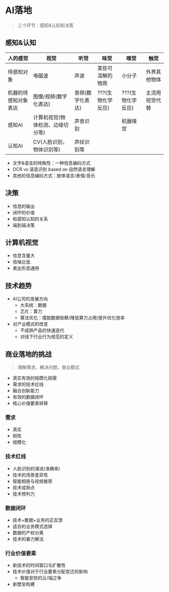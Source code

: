 # AI落地
<!-- 商汤科技(杨帆) -->

> 三个环节：感知&认知和决策

## 感知&认知

| 人的感觉             | 视觉                             | 听觉             | 味觉              | 嗅觉              | 触觉           |
| -------------------- | -------------------------------- | ---------------- | ----------------- | ----------------- | -------------- |
| 待感知对象           | 电磁波                           | 声波             | 某些可溶解的物质  | 小分子            | 外界其他物体   |
| 机器的待感知对象表达 | 图像/视频(数字化表达)            | 音频(数字化表达) | ???(生物化学反应) | ???(生物化学反应) | 主流用视觉代替 |
| 感知AI               | 计算机视觉(物体检测，边缘切分等) | 声音识别         |                   | 机器嗅觉          |                |
| 认知AI               | CV(人脸识别，物体识别等)         | 声纹识别等       |                   |                   |                |

* 文字&语言的特殊性：一种信息编码方式
* OCR vs 语音识别 based on 自然语言理解
* 其他的信息编码方式：肢体语言/表情/音乐

## 决策

* 信息的输出
* 闭环的价值
* 和感知认知的关系
* 端到端决策

## 计算机视觉

* 信息含量大
* 信噪比低
* 表达形态通用

## 技术趋势

* AI公司的发展方向
  * 大系统：数据
  * 芯片：算力
  * 算法优化：摆脱数据依赖/降低算力占用/提升优化效率
* 对产业模式的改变
  * 不成熟产品的快速迭代
  * 对线下行业行为规范的定义

## 商业落地的挑战

> 理解需求，解决问题，商业模式

* 真实有效的规模化刚需
* 需求的技术红线
* 融合创新能力
* 有效的数据闭环
* 核心价值要素转移

### 需求

* 真实
* 刚性
* 规模化

### 技术红线

* 人脸识别的演进(准确率)
* 技术的场景差异性
* 智能相册与视频推荐
* 技术成熟点
* 技术预判力

### 数据闭环

* 技术+数据+业务的正反馈
* 适合的业务模式选择
* 数据的产权分离
* 技术的暴力解法

### 行业价值要素

* 新技术的时间窗口与扩散性
* 技术价值对于行业要素分配变迁的影响
  * 智能安防的云/端之争
* 新壁垒构建